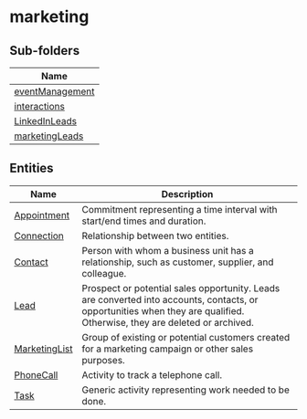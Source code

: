 
# marketing


## Sub-folders

|Name|
|---|
|[eventManagement](eventManagement/overview.md)|
|[interactions](interactions/overview.md)|
|[LinkedInLeads](LinkedInLeads/overview.md)|
|[marketingLeads](marketingLeads/overview.md)|




## Entities

|Name|Description|
|---|---|
|[Appointment](Appointment.md)|Commitment representing a time interval with start/end times and duration.  |
|[Connection](Connection.md)|Relationship between two entities.  |
|[Contact](Contact.md)|Person with whom a business unit has a relationship, such as customer, supplier, and colleague.  |
|[Lead](Lead.md)|Prospect or potential sales opportunity. Leads are converted into accounts, contacts, or opportunities when they are qualified. Otherwise, they are deleted or archived.  |
|[MarketingList](MarketingList.md)|Group of existing or potential customers created for a marketing campaign or other sales purposes.  |
|[PhoneCall](PhoneCall.md)|Activity to track a telephone call.  |
|[Task](Task.md)|Generic activity representing work needed to be done.  |
